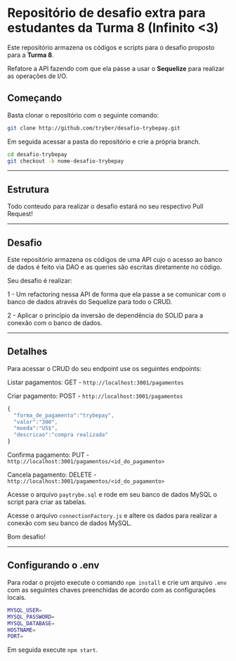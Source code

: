 # Repositório de desafio extra para estudantes da Turma 8 (Infinito <3)

Este repositório armazena os códigos e scripts para o desafio proposto para a **Turma 8**.

Refatore a API fazendo com que ela passe a usar o **Sequelize** para realizar as operações de I/O.

## Começando

Basta clonar o repositório com o seguinte comando:

```sh
git clone http://github.com/tryber/desafio-trybepay.git
```

Em seguida acessar a pasta do repositório e crie a própria branch.

```sh
cd desafio-trybepay
git checkout -b nome-desafio-trybepay
```
---

## Estrutura

Todo conteudo para realizar o desafio estará no seu respectivo Pull Request!

---

## Desafio

Este repositório armazena os códigos de uma API cujo o acesso ao banco de dados é feito via DAO e as queries são escritas diretamente no código.

Seu desafio é realizar:

1 - Um refactoring nessa API de forma que ela passe a se comunicar com o banco de dados através do Sequelize para todo o CRUD.

2 - Aplicar o princípio da inversão de dependência do SOLID para a conexão com o banco de dados.

---

## Detalhes

Para acessar o CRUD do seu endpoint use os seguintes endpoints:

Listar pagamentos: GET - `http://localhost:3001/pagamentos`

Criar pagamento: POST - `http://localhost:3001/pagamentos`

```javascript
{
  "forma_de_pagamento":"trybepay",
  "valor":"300",
  "moeda":"US$",
  "descricao":"compra realizada"
}
```

Confirma pagamento: PUT - `http://localhost:3001/pagamentos/<id_do_pagamento>`

Cancela pagamento: DELETE - `http://localhost:3001/pagamentos/<id_do_pagamento>`

Acesse o arquivo `paytrybe.sql` e rode em seu banco de dados MySQL o script para criar as tabelas.

Acesse o arquivo `connectionFactory.js` e altere os dados para realizar a conexão com seu banco de dados MySQL. 

Bom desafio!

---

## Configurando o .env

Para rodar o projeto execute o comando `npm install` e crie um arquivo `.env` com as seguintes chaves preenchidas de acordo com as configurações locais.

```bash
MYSQL_USER=
MYSQL_PASSWORD=
MYSQL_DATABASE=
HOSTNAME=
PORT=
```

Em seguida execute `npm start`.
